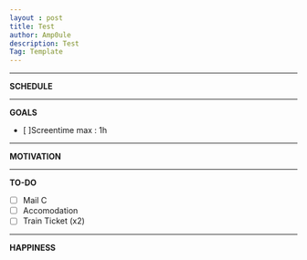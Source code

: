 ```yaml
---
layout : post
title: Test
author: Amp0ule
description: Test
Tag: Template
---
```


*****
**SCHEDULE**
    

*****
**GOALS**

- [ ]Screentime max : 1h

*****
**MOTIVATION**


*****
**TO-DO**

- [ ] Mail C
- [ ] Accomodation
- [ ] Train Ticket (x2) 

*****
**HAPPINESS**

